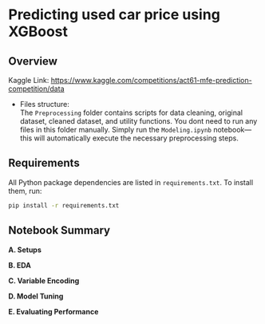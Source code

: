 # Predicting used car price using XGBoost

## Overview
Kaggle Link: https://www.kaggle.com/competitions/act61-mfe-prediction-competition/data


- Files structure: <br>
The ``Preprocessing`` folder contains scripts for data cleaning, original dataset, cleaned dataset, and utility functions. You dont need to run any files in this folder manually. Simply run the ``Modeling.ipynb`` notebook—this will automatically execute the necessary preprocessing steps.


## Requirements
All Python package dependencies are listed in `requirements.txt`. To install them, run:

```bash
pip install -r requirements.txt
```

## Notebook Summary

__A. Setups__

__B. EDA__

__C. Variable Encoding__

__D. Model Tuning__

__E. Evaluating Performance__
